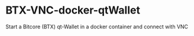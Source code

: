 # BTX-VNC-docker-qtWallet
Start a Bitcore (BTX) qt-Wallet in a docker container and connect with VNC
